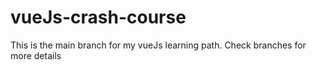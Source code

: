 # vueJs-crash-course
This is the main branch for my vueJs learning path. Check branches for more details

